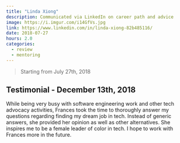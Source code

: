 ```yaml
---
title: "Linda Xiong"
description: Communicated via LinkedIn on career path and advice
image: https://i.imgur.com/i14GfVs.jpg
link: https://www.linkedin.com/in/linda-xiong-82b485116/
date: 2018-07-27
hours: 2.0
categories:
  - review
  - mentoring
---
```


> Starting from July 27th, 2018

## Testimonial - December 13th, 2018

While being very busy with software engineering work and other tech advocacy activities, Frances took the time to thoroughly answer my questions regarding finding my dream job in tech. Instead of generic answers, she provided her opinion as well as other alternatives. She inspires me to be a female leader of color in tech. I hope to work with Frances more in the future.
